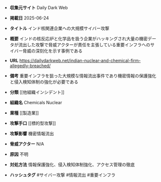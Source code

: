 - **収集元サイト**
Daily Dark Web

- **掲載日**
2025-06-24

- **タイトル**
インド核関連企業への大規模サイバー攻撃

- **概要**
インドの核反応炉と化学品を扱う企業がハッキングされ大量の機密データが流出した攻撃で脅威アクターが責任を主張している重要インフラへのサイバー脅威の深刻化を示す事例である

- **URL**
https://dailydarkweb.net/indian-nuclear-and-chemical-firm-allegedly-breached/

- **備考**
重要インフラを狙った大規模な情報流出事件であり機密情報の保護強化と侵入検知体制の強化が必要である

- **分類**
[[他組織インシデント]]

- **組織名**
Chemicals Nuclear

- **業種**
[[製造業]]

- **攻撃手口**
[[標的型攻撃]]

- **攻撃影響**
機密情報流出

- **脅威アクター**
N/A

- **原因**
不明

- **対処方法**
情報保護強化、侵入検知体制強化、アクセス管理の徹底

- **ハッシュタグ**
#サイバー攻撃 #情報流出 #重要インフラ
